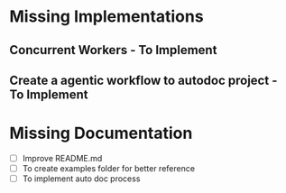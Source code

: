 # Missing Implementations

## Concurrent Workers - To Implement

## Create a agentic workflow to autodoc project - To Implement


# Missing Documentation
- [ ] Improve README.md
- [ ] To create examples folder for better reference
- [ ] To implement auto doc process
